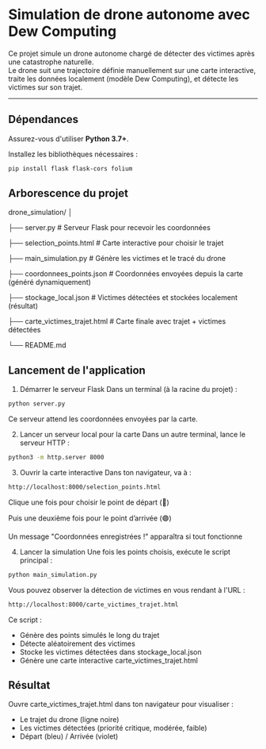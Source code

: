 # Simulation de drone autonome avec Dew Computing

Ce projet simule un drone autonome chargé de détecter des victimes après une catastrophe naturelle.  
Le drone suit une trajectoire définie manuellement sur une carte interactive, traite les données localement (modèle Dew Computing), et détecte les victimes sur son trajet.

---

## Dépendances

Assurez-vous d'utiliser **Python 3.7+**.

Installez les bibliothèques nécessaires :

```bash
pip install flask flask-cors folium
```

## Arborescence du projet

drone_simulation/
│

├── server.py                    # Serveur Flask pour recevoir les coordonnées

├── selection_points.html        # Carte interactive pour choisir le trajet

├── main_simulation.py           # Génère les victimes et le tracé du drone

├── coordonnees_points.json      # Coordonnées envoyées depuis la carte (généré dynamiquement)

├── stockage_local.json          # Victimes détectées et stockées localement (résultat)

├── carte_victimes_trajet.html   # Carte finale avec trajet + victimes détectées

└── README.md

## Lancement de l'application

1. Démarrer le serveur Flask
Dans un terminal (à la racine du projet) :

```bash
python server.py
```

Ce serveur attend les coordonnées envoyées par la carte.


2. Lancer un serveur local pour la carte
Dans un autre terminal, lance le serveur HTTP :

```bash
python3 -m http.server 8000
```


3. Ouvrir la carte interactive
Dans ton navigateur, va à :

```bash
http://localhost:8000/selection_points.html
```

Clique une fois pour choisir le point de départ (🔵)

Puis une deuxième fois pour le point d’arrivée (🟣)

Un message "Coordonnées enregistrées !" apparaîtra si tout fonctionne


4. Lancer la simulation
Une fois les points choisis, exécute le script principal :

```bash
python main_simulation.py
```

Vous pouvez observer la détection de victimes en vous rendant à l'URL : 
```bash
http://localhost:8000/carte_victimes_trajet.html
```


Ce script :
- Génère des points simulés le long du trajet
- Détecte aléatoirement des victimes
- Stocke les victimes détectées dans stockage_local.json
- Génère une carte interactive carte_victimes_trajet.html

## Résultat
Ouvre carte_victimes_trajet.html dans ton navigateur pour visualiser :
- Le trajet du drone (ligne noire)
- Les victimes détectées (priorité critique, modérée, faible)
- Départ (bleu) / Arrivée (violet)
